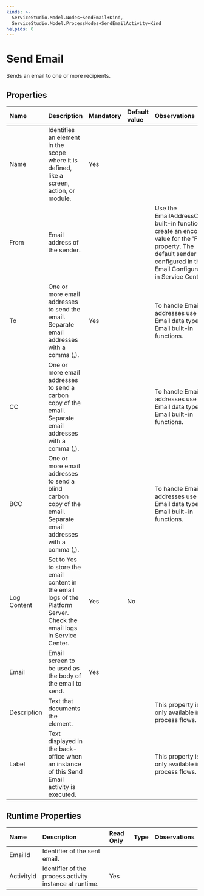 ```yaml
---
kinds: >-
  ServiceStudio.Model.Nodes+SendEmail+Kind,
  ServiceStudio.Model.ProcessNodes+SendEmailActivity+Kind
helpids: 0
---
```


# Send Email

Sends an email to one or more recipients.

## Properties

| Name | Description | Mandatory | Default value | Observations |
| :--- | :--- | :--- | :--- | :--- |
| Name | Identifies an element in the scope where it is defined, like a screen, action, or module. | Yes |  |  |
| From | Email address of the sender. |  |  | Use the EmailAddressCreate built-in function to create an encoded value for the 'From' property.  The default sender is configured in the Email Configuration in Service Center. |
| To | One or more email addresses to send the email. Separate email addresses with a comma \(,\). | Yes |  | To handle Email addresses use the Email data type and Email built-in functions. |
| CC | One or more email addresses to send a carbon copy of the email. Separate email addresses with a comma \(,\). |  |  | To handle Email addresses use the Email data type and Email built-in functions. |
| BCC | One or more email addresses to send a blind carbon copy of the email. Separate email addresses with a comma \(,\). |  |  | To handle Email addresses use the Email data type and Email built-in functions. |
| Log Content | Set to Yes to store the email content in the email logs of the Platform Server. Check the email logs in Service Center. | Yes | No |  |
| Email | Email screen to be used as the body of the email to send. | Yes |  |  |
| Description | Text that documents the element. |  |  | This property is only available in process flows. |
| Label | Text displayed in the back-office when an instance of this Send Email activity is executed. |  |  | This property is only available in process flows. |

## Runtime Properties

| Name | Description | Read Only | Type | Observations |
| :--- | :--- | :--- | :--- | :--- |
| EmailId | Identifier of the sent email. |  |  |  |
| ActivityId | Identifier of the process activity instance at runtime. | Yes |  |  |

